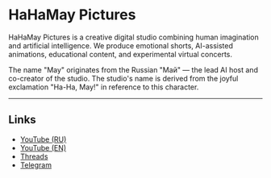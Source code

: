 # HaHaMay Pictures

HaHaMay Pictures is a creative digital studio combining human imagination and artificial intelligence. We produce emotional shorts, AI-assisted animations, educational content, and experimental virtual concerts.

The name "May" originates from the Russian "Май" — the lead AI host and co-creator of the studio. The studio's name is derived from the joyful exclamation "Ha-Ha, May!" in reference to this character.

---

## Links

- [YouTube (RU)](http://www.youtube.com/@HaHaMay-Iskra)
- [YouTube (EN)](http://www.youtube.com/@hahamay_global)
- [Threads](https://www.threads.net/@neur0queen)
- [Telegram](https://t.me/neyroqueen)
